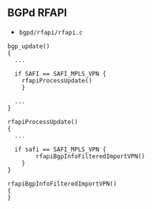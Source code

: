 
## BGPd RFAPI

- `bgpd/rfapi/rfapi.c`

```
bgp_update()
{
  ...

  if SAFI == SAFI_MPLS_VPN {
    rfapiProcessUpdate()
	}

  ...
}

rfapiProcessUpdate()
{
  ...

  if safi == SAFI_MPLS_VPN {
		rfapiBgpInfoFilteredImportVPN()
	}
}

rfapiBgpInfoFilteredImportVPN()
{
}
```
